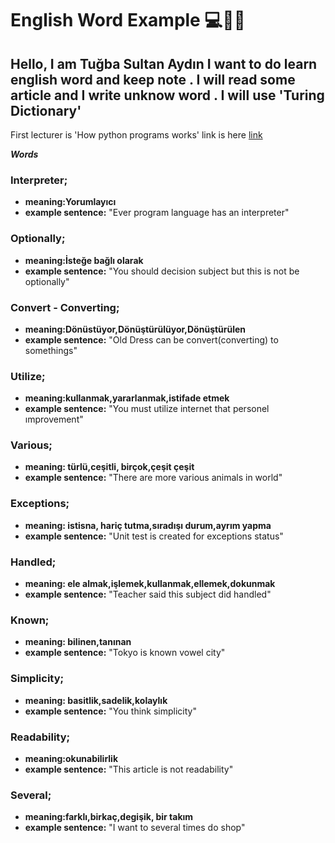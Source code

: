 # English Word Example 💻🏋️‍♀️

## Hello, I am Tuğba Sultan Aydın I want to do learn english word and keep note . I will read some article and I write unknow word . I will use 'Turing Dictionary'

First lecturer is 'How python programs works' link is here [link](https://dev.to/vayolapradeep/how-python-programs-works-15f)


***Words***

### Interpreter;
 - **meaning:Yorumlayıcı**
 - **example sentence:** "Ever program language has an interpreter"

### Optionally;
 -  **meaning:İsteğe bağlı olarak**
 -  **example sentence:** "You should decision subject but this is not be optionally"

### Convert - Converting;
 - **meaning:Dönüstüyor,Dönüştürülüyor,Dönüştürülen**
 - **example sentence:** "Old Dress can be convert(converting) to somethings"

### Utilize;
 - **meaning:kullanmak,yararlanmak,istifade etmek**
 - **example sentence:** "You must utilize internet that personel ımprovement"

### Various;
 - **meaning: türlü,ceşitli, birçok,çeşit çeşit**
 - **example sentence:** "There are more various animals in world"

### Exceptions;
 - **meaning: istisna, hariç tutma,sıradışı durum,ayrım yapma**
 - **example sentence:** "Unit test is created for exceptions status"

### Handled;
 - **meaning: ele almak,işlemek,kullanmak,ellemek,dokunmak**
 - **example sentence:** "Teacher said this subject did handled"

### Known;
 - **meaning: bilinen,tanınan**
 - **example sentence:** "Tokyo is known vowel city"

### Simplicity;
 - **meaning: basitlik,sadelik,kolaylık**
 - **example sentence:** "You think simplicity"

### Readability;
 - **meaning:okunabilirlik**
 - **example sentence:** "This article is not readability"

### Several;
 - **meaning:farklı,birkaç,degişik, bir takım**
 - **example sentence:** "I want to  several times do shop"

###
